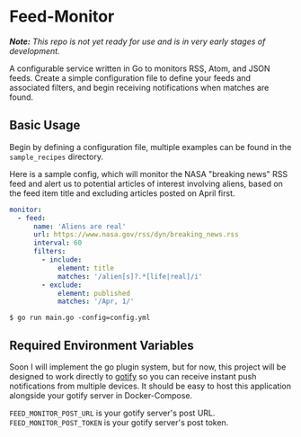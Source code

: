 # Feed-Monitor

_**Note:** This repo is not yet ready for use and is in very early stages of development._

A configurable service written in Go to monitors RSS, Atom, and JSON feeds. Create a simple configuration file to define your feeds and associated filters, and begin receiving notifications when matches are found.

## Basic Usage

Begin by defining a configuration file, multiple examples can be found in the `sample_recipes` directory.

Here is a sample config, which will monitor the NASA "breaking news" RSS feed and alert us to potential articles of interest involving aliens, based on the feed item title and excluding articles posted on April first.

```yaml
monitor:
  - feed:
      name: 'Aliens are real'
      url: https://www.nasa.gov/rss/dyn/breaking_news.rss
      interval: 60
      filters:
        - include:
            element: title
            matches: '/alien[s]?.*[life|real]/i'
        - exclude:
            element: published
            matches: '/Apr, 1/'
```

```shell
$ go run main.go -config=config.yml
```
## Required Environment Variables

Soon I will implement the go plugin system, but for now, this project will be designed to work directly to [gotify](https://gotify.net/) so you can receive instant push notifications from multiple devices. It should be easy to host this application alongside your gotify server in Docker-Compose.

`FEED_MONITOR_POST_URL` is your gotify server's post URL.
`FEED_MONITOR_POST_TOKEN` is your gotify server's post token.